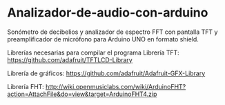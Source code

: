 # Analizador-de-audio-con-arduino
Sonómetro de decibelios y analizador de espectro FFT con pantalla  TFT y preamplificador de micrófono para Arduino UNO en formato shield.


Librerías necesarias para compilar el programa
Librería TFT: https://github.com/adafruit/TFTLCD-Library

Librería de gráficos: https://github.com/adafruit/Adafruit-GFX-Library

Librería FHT: http://wiki.openmusiclabs.com/wiki/ArduinoFHT?action=AttachFile&do=view&target=ArduinoFHT4.zip
